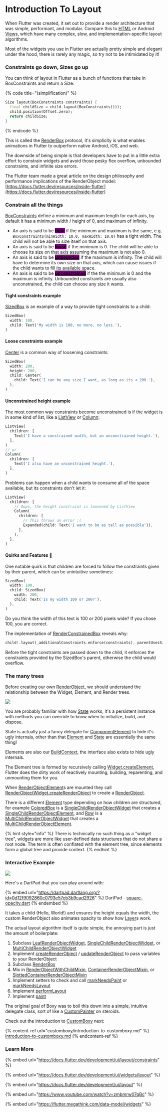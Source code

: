 # Introduction To Layout

When Flutter was created, it set out to provide a render architecture that was simple, performant, and modular. Compare this to [HTML](https://developer.chrome.com/articles/layoutng/) or Android [View](https://developer.android.com/reference/android/view/View)s, which have many complex, slow, and implementation-specific layout algorithms.

Most of the widgets you use in Flutter are actually pretty simple and elegant under the hood, there is rarely any magic, so try not to be intimidated by it!

### Constraints go down, Sizes go up

You can think of layout in Flutter as a bunch of functions that take in BoxConstraints and return a Size:

{% code title="(simplification)" %}
```dart
Size layout(BoxConstraints constraints) {
  final childSize = child.layout(BoxConstraints()));
  child.position(Offset.zero);
  return childSize;
}
```
{% endcode %}

This is called the [RenderBox](https://api.flutter.dev/flutter/rendering/RenderBox-class.html) protocol, it's simplicity is what enables animations in Flutter to outperform native Android, iOS, and web.

The downside of being simple is that developers have to put in a little extra effort to constrain widgets and avoid those pesky flex overflow, unbounded constraints, and infinite size errors.

The Flutter team made a great article on the design philosophy and performance implications of the RenderObject model: [https://docs.flutter.dev/resources/inside-flutter](https://docs.flutter.dev/resources/inside-flutter)

### Constrain all the things

[BoxConstraints](https://api.flutter.dev/flutter/rendering/BoxConstraints-class.html) define a minimum and maximum length for each axis, by default it has a minimum width / height of 0, and maximum of infinity.

* An axis is said to be <mark style="background-color:purple;">**tight**</mark> if the minimum and maximum is the same, e.g. `BoxConstraints(minWidth: 10.0, maxWidth: 10.0)` has a tight width. The child will not be able to size itself on that axis.
* An axis is said to be <mark style="background-color:purple;">**loose**</mark> if the minimum is 0. The child will be able to choose its size on that axis assuming the maximum is not also 0.
* An axis is said to be <mark style="background-color:purple;">**unbounded**</mark> if the maximum is infinity. The child will have to determine its own size on that axis, which can cause issues if the child wants to fill its available space.
* An axis is said to be <mark style="background-color:purple;">**unconstrained**</mark> if the the minimum is 0 and the maximum is infinity. Unbounded constraints are usually also unconstrained, the child can choose any size it wants.

#### Tight constraints example

[SizedBox](https://api.flutter.dev/flutter/widgets/SizedBox-class.html) is an example of a way to provide tight constraints to a child:

```dart
SizedBox(
  width: 100,
  child: Text('My width is 100, no more, no less.'),
)
```

#### Loose constraints example

[Center](https://api.flutter.dev/flutter/widgets/Center-class.html) is a common way of loosening constraints:

```dart
SizedBox(
  width: 200,
  height: 200,
  child: Center(
    child: Text('I can be any size I want, as long as its < 200.'),
  ),
)
```

#### Unconstrained height example

The most common way constraints become unconstrained is if the widget is in some kind of list, like a [ListView](https://api.flutter.dev/flutter/widgets/ListView-class.html) or [Column](https://api.flutter.dev/flutter/widgets/Column-class.html):

```dart
ListView(
  children: [
    Text('I have a constrained width, but an unconstrained height.'),
  ],
)
// or
Column(
  children: [
    Text('I also have an unconstrained height.'),
  ],
)
```

Problems can happen when a child wants to consume all of the space available, but its constraints don't let it:

```dart
ListView(
  children: [
    // Oops, the height constraint is loosened by ListView
    Column(
      children: [
        // This throws an error :(
        Expanded(child: Text('I want to be as tall as possible')),
      ],
    ),
  ],
)
```

#### Quirks and Features 🚗

One notable quirk is that children are forced to follow the constraints given by their parent, which can be unintuitive sometimes:

```dart
SizedBox(
  width: 100,
  child: SizedBox(
    width: 200,
    child: Text('Is my width 100 or 200?'),
  ),
)
```

Do you think the width of this text is 100 or 200 pixels wide? If you chose 100, you are correct.

The implementation of [RenderConstrainedBox](https://api.flutter.dev/flutter/rendering/RenderConstrainedBox-class.html) reveals why:

```dart
child!.layout(_additionalConstraints.enforce(constraints), parentUsesSize: true);
```

Before the tight constraints are passed down to the child, it enforces the constraints provided by the SizedBox's parent, otherwise the child would overflow.

### The many trees

Before creating our own [RenderObject](https://api.flutter.dev/flutter/rendering/RenderObject-class.html), we should understand the relationship between the Widget, Element, and Render trees.

![](.gitbook/assets/trees.png)

You are probably familiar with how [State](https://api.flutter.dev/flutter/widgets/State-class.html) works, it's a persistent instance with methods you can override to know when to initialize, build, and dispose.

State is actually just a fancy delegate for [ComponentElement](https://api.flutter.dev/flutter/widgets/ComponentElement-class.html) to hide it's ugly internals, other than that [Element](https://api.flutter.dev/flutter/widgets/Element-class.html) and [State](https://api.flutter.dev/flutter/widgets/State-class.html) are essentially the same thing!

Elements are also our [BuildContext](https://api.flutter.dev/flutter/widgets/BuildContext-class.html), the interface also exists to hide ugly internals.

The Element tree is formed by recursively calling [Widget.createElement](https://api.flutter.dev/flutter/widgets/Widget/createElement.html), Flutter does the dirty work of reactively mounting, building, reparenting, and unmounting them for you.

When [RenderObjectElement](https://api.flutter.dev/flutter/widgets/RenderObjectElement-class.html)s are mounted they call [RenderObjectWidget.createRenderObject](https://api.flutter.dev/flutter/widgets/RenderObjectWidget/createRenderObject.html) to create a [RenderObject](https://api.flutter.dev/flutter/rendering/RenderObject-class.html).

There is a different [Element](https://api.flutter.dev/flutter/widgets/Element-class.html) type depending on how children are structured, for example [ColoredBox](https://api.flutter.dev/flutter/widgets/ColoredBox-class.html) is a [SingleChildRenderObjectWidget](https://api.flutter.dev/flutter/widgets/SingleChildRenderObjectWidget-class.html) that creates a [SingleChildRenderObjectElement](https://api.flutter.dev/flutter/widgets/SingleChildRenderObjectElement-class.html), and [Row](https://api.flutter.dev/flutter/widgets/Row-class.html) is a [MultiChildRenderObjectWidget](https://api.flutter.dev/flutter/widgets/MultiChildRenderObjectWidget-class.html) that creates a [MultiChildRenderObjectElement](https://api.flutter.dev/flutter/widgets/MultiChildRenderObjectElement-class.html).

{% hint style="info" %}
There is technically no such thing as a "widget tree", widgets are more like user-defined data structures that do not share a root node. The term is often conflated with the element tree, since elements form a global tree and provide context.
{% endhint %}

### Interactive Example

![](<.gitbook/assets/image (2).png>)

Here's a DartPad that you can play around with:

{% embed url="https://dartpad.dartlang.org/?id=0d12f9092860c0793e57eb3b9cad2926" %}
DartPad - [square-opacity.dart](https://gist.github.com/PixelToast/0d12f9092860c0793e57eb3b9cad2926)
{% endembed %}

It takes a child (Hello, World!) and ensures the height equals the width, the custom RenderObject also animates opacity to show how [Layer](https://api.flutter.dev/flutter/rendering/Layer-class.html)s work.

The actual layout algorithm itself is quite simple, the annoying part is just the amount of boilerplate:

1. Subclass [LeafRenderObjectWidget](https://api.flutter.dev/flutter/widgets/LeafRenderObjectWidget-class.html), [SingleChildRenderObjectWidget](https://api.flutter.dev/flutter/widgets/SingleChildRenderObjectWidget-class.html), or [MultiChildRenderObjectWidget](https://api.flutter.dev/flutter/widgets/MultiChildRenderObjectWidget-class.html)
2. Implement [createRenderObject](https://api.flutter.dev/flutter/widgets/RenderObjectWidget/createRenderObject.html) / [updateRenderObject](https://api.flutter.dev/flutter/widgets/RenderObjectWidget/updateRenderObject.html) to pass variables to your RenderObject
3. Subclass [RenderBox](https://api.flutter.dev/flutter/rendering/RenderBox-class.html)
4. Mix in [RenderObjectWithChildMixin](https://api.flutter.dev/flutter/rendering/RenderObjectWithChildMixin-mixin.html), [ContainerRenderObjectMixin](https://api.flutter.dev/flutter/rendering/ContainerRenderObjectMixin-mixin.html), or [SlottedContainerRenderObjectMixin](https://api.flutter.dev/flutter/widgets/SlottedContainerRenderObjectMixin-mixin.html)
5. Implement setters to check and call [markNeedsPaint](https://api.flutter.dev/flutter/rendering/RenderObject/markNeedsPaint.html) or [markNeedsLayout](https://api.flutter.dev/flutter/rendering/RenderObject/markNeedsLayout.html)
6. Implement [performLayout](https://api.flutter.dev/flutter/rendering/RenderBox/performLayout.html)
7. Implement [paint](https://api.flutter.dev/flutter/rendering/RenderObject/paint.html)

The original goal of Boxy was to boil this down into a simple, intuitive delegate class, sort of like a [CustomPainter](https://api.flutter.dev/flutter/rendering/CustomPainter-class.html) on steroids.

Check out the introduction to [CustomBoxy](https://pub.dev/documentation/boxy/latest/boxy/CustomBoxy-class.html) next:

{% content-ref url="customboxy/introduction-to-customboxy.md" %}
[introduction-to-customboxy.md](customboxy/introduction-to-customboxy.md)
{% endcontent-ref %}

### Learn More

{% embed url="https://docs.flutter.dev/development/ui/layout/constraints" %}

{% embed url="https://docs.flutter.dev/development/ui/widgets/layout" %}

{% embed url="https://docs.flutter.dev/development/ui/layout" %}

{% embed url="https://www.youtube.com/watch?v=zmbmrw07qBc" %}

{% embed url="https://flutter.megathink.com/data-model/widgets" %}

